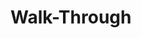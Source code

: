 # Walk-Through
<body>
  <h1>
    <? php 
    $greeting= "Hello";
      echo "$greeting World";
    ?>
  </h1>
</body>
